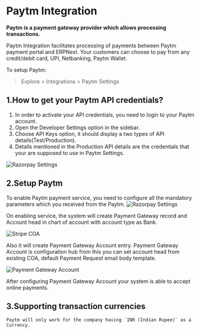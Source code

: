 <!-- add-breadcrumbs -->
# Paytm Integration

**Paytm is a payment gateway provider which allows processing transactions.**

Paytm Integration facilitates processing of payments between Paytm payment portal and ERPNext. Your customers can choose to pay from any credit/debit card, UPI, Netbanking, Paytm Wallet.

To setup Paytm:
> Explore > Integrations > Paytm Settings

## 1.How to get your Paytm API credentials?
1. In order to activate your API credentials, you need to login to your Paytm account.
2. Open the Developer Settings option in the sidebar.
3. Choose API Keys option, it should display a two types of API details(Test/Production).
4. Details mentioned in the Production API details are the credentials that your are supposed to use in Paytm Settings.

<img class="screenshot" alt="Razorpay Settings" src="{{docs_base_url}}/assets/img/setup/integrations/paytm_credentials.png">


## 2.Setup Paytm

To enable Paytm payment service, you need to configure all the mandatory parameters which you received from the Paytm.
<img class="screenshot" alt="Razorpay Settings" src="{{docs_base_url}}/assets/img/setup/integrations/paytm_settings.png">

On enabling service, the system will create Payment Gateway record and Account head in chart of account with account type as Bank.

<img class="screenshot" alt="Stripe COA" src="{{docs_base_url}}/assets/img/setup/integrations/paytm_coa.png">

Also it will create Payment Gateway Account entry. Payment Gateway Account is configuration hub from this you can set account head from existing COA, default Payment Request email body template.

<img class="screenshot" alt="Payment Gateway Account" src="{{docs_base_url}}/assets/img/setup/integrations/payment_gateway_account_paytm.png">

After configuring Payment Gateway Account your system is able to accept online payments.

## 3.Supporting transaction currencies
	Paytm will only work for the company having `INR (Indian Rupee)` as a Currency.